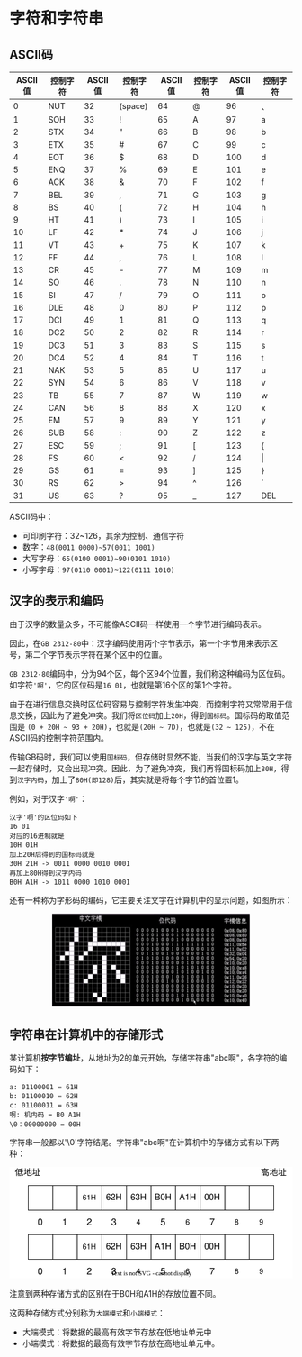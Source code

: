 # 字符和字符串

## ASCII码

| ASCII值 | 控制字符  | ASCII值 | 控制字符  | ASCII值 | 控制字符  | ASCII值 | 控制字符|
| ------- | -------- | ------- | -------- | ------- | -------- | ------- | --------|
| 0       | NUT      | 32      | (space)  | 64      | @        | 96      | 、      |
| 1       | SOH      | 33      | !        | 65      | A        | 97      | a       |
| 2       | STX      | 34      | "        | 66      | B        | 98      | b       |
| 3       | ETX      | 35      | #        | 67      | C        | 99      | c       |
| 4       | EOT      | 36      | $        | 68      | D        | 100     | d       |
| 5       | ENQ      | 37      | %        | 69      | E        | 101     | e       |
| 6       | ACK      | 38      | &        | 70      | F        | 102     | f       |
| 7       | BEL      | 39      | ,        | 71      | G        | 103     | g       |
| 8       | BS       | 40      | (        | 72      | H        | 104     | h       |
| 9       | HT       | 41      | )        | 73      | I        | 105     | i       |
| 10      | LF       | 42      | *        | 74      | J        | 106     | j       |
| 11      | VT       | 43      | +        | 75      | K        | 107     | k       |
| 12      | FF       | 44      | ,        | 76      | L        | 108     | l       |
| 13      | CR       | 45      | -        | 77      | M        | 109     | m       |
| 14      | SO       | 46      | .        | 78      | N        | 110     | n       |
| 15      | SI       | 47      | /        | 79      | O        | 111     | o       |
| 16      | DLE      | 48      | 0        | 80      | P        | 112     | p       |
| 17      | DCI      | 49      | 1        | 81      | Q        | 113     | q       |
| 18      | DC2      | 50      | 2        | 82      | R        | 114     | r       |
| 19      | DC3      | 51      | 3        | 83      | S        | 115     | s       |
| 20      | DC4      | 52      | 4        | 84      | T        | 116     | t       |
| 21      | NAK      | 53      | 5        | 85      | U        | 117     | u       |
| 22      | SYN      | 54      | 6        | 86      | V        | 118     | v       |
| 23      | TB       | 55      | 7        | 87      | W        | 119     | w       |
| 24      | CAN      | 56      | 8        | 88      | X        | 120     | x       |
| 25      | EM       | 57      | 9        | 89      | Y        | 121     | y       |
| 26      | SUB      | 58      | :        | 90      | Z        | 122     | z       |
| 27      | ESC      | 59      | ;        | 91      | [        | 123     | {       |
| 28      | FS       | 60      | <        | 92      | /        | 124     | \|      |
| 29      | GS       | 61      | =        | 93      | ]        | 125     | }       |
| 30      | RS       | 62      | >        | 94      | ^        | 126     | `       |
| 31      | US       | 63      | ?        | 95      | _        | 127     | DEL     |

ASCII码中：
- 可印刷字符：32~126，其余为控制、通信字符
- 数字：`48(0011 0000)~57(0011 1001)`
- 大写字母：`65(0100 0001)~90(0101 1010)`
- 小写字母：`97(0110 0001)~122(0111 1010)`

## 汉字的表示和编码

由于汉字的数量众多，不可能像ASCII码一样使用一个字节进行编码表示。

因此，在`GB 2312-80`中：汉字编码使用两个字节表示，第一个字节用来表示区号，第二个字节表示字符在某个区中的位置。

`GB 2312-80`编码中，分为94个区，每个区94个位置，我们称这种编码为区位码。如字符`'啊'`，它的区位码是`16 01`，也就是第16个区的第1个字符。

由于在进行信息交换时区位码容易与控制字符发生冲突，而控制字符又常常用于信息交换，因此为了避免冲突。我们将`区位码`加上`20H`，得到`国标码`。国标码的取值范围是 `(0 + 20H ~ 93 + 20H)`，也就是`(20H ~ 7D)`，也就是`(32 ~ 125)`，不在ASCII码的控制字符范围内。

传输GB码时，我们可以使用`国标码`，但存储时显然不能，当我们的汉字与英文字符一起存储时，又会出现冲突。因此，为了避免冲突，我们再将国标码加上`80H`，得到`汉字内码`，加上了`80H(即128)`后，其实就是将每个字节的首位置1。

例如，对于汉字`'啊'`：
```
汉字'啊'的区位码如下
16 01
对应的16进制就是
10H 01H
加上20H后得到的国标码就是
30H 21H -> 0011 0000 0010 0001
再加上80H得到汉字内码
B0H A1H -> 1011 0000 1010 0001
```

还有一种称为字形码的编码，它主要关注文字在计算机中的显示问题，如图所示：
<div align = center>
    <img src = "../../Image/6.3.1.png" width = 70% height = 70%>
</div>

## 字符串在计算机中的存储形式

某计算机**按字节编址**，从地址为2的单元开始，存储字符串"abc啊"，各字符的编码如下：
```
a: 01100001 = 61H
b: 01100010 = 62H
c: 01100011 = 63H
啊: 机内码 = B0 A1H
\0：00000000 = 00H
```
字符串一般都以'\0'字符结尾。字符串"abc啊"在计算机中的存储方式有以下两种：

<div align = center>
    <img src = "../../Image/6.3.2.svg">
</div>

注意到两种存储方式的区别在于B0H和A1H的存放位置不同。

这两种存储方式分别称为`大端模式`和`小端模式`：
- 大端模式：将数据的最高有效字节存放在低地址单元中
- 小端模式：将数据的最高有效字节存放在高地址单元中。

